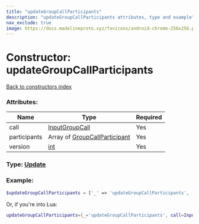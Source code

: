 ```yaml
---
title: "updateGroupCallParticipants"
description: "updateGroupCallParticipants attributes, type and example"
nav_exclude: true
image: https://docs.madelineproto.xyz/favicons/android-chrome-256x256.png
---
```

# Constructor: updateGroupCallParticipants  
[Back to constructors index](index.md)



### Attributes:

| Name     |    Type       | Required |
|----------|---------------|----------|
|call|[InputGroupCall](../types/InputGroupCall.md) | Yes|
|participants|Array of [GroupCallParticipant](../types/GroupCallParticipant.md) | Yes|
|version|[int](../types/int.md) | Yes|



### Type: [Update](../types/Update.md)


### Example:

```php
$updateGroupCallParticipants = ['_' => 'updateGroupCallParticipants', 'call' => InputGroupCall, 'participants' => [GroupCallParticipant, GroupCallParticipant], 'version' => int];
```  


Or, if you're into Lua:

```lua
updateGroupCallParticipants={_='updateGroupCallParticipants', call=InputGroupCall, participants={GroupCallParticipant}, version=int}

```


